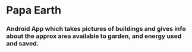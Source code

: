 # Papa Earth

### Android App which takes pictures of buildings and gives info about the approx area available to garden, and energy used and saved. 
